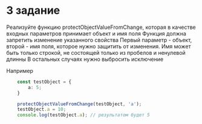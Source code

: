 # 3 задание
Реализуйте функцию protectObjectValueFromChange, которая в качестве входных параметров принимает объект и имя поля
Функция должна запретить изменение указанного свойства
Первый параметр - объект, второй - имя поля, которое нужно защитить от изменения. Имя может быть только строкой, не состоящей только из пробелов и ненулевой длинны
В остальных случаях нужно выбросить исключение

Например
```ts
    const testObject = {
        a: 5;
    }

    protectObjectValueFromChange(testObject, 'a');
    testObject.a = 10;
    console.log(testObject.a); // результатом будет 5
```
